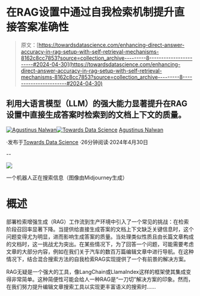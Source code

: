 # 在RAG设置中通过自我检索机制提升直接答案准确性

> 原文：[https://towardsdatascience.com/enhancing-direct-answer-accuracy-in-rag-setup-with-self-retrieval-mechanisms-8162c8cc7853?source=collection_archive---------8-----------------------#2024-04-30](https://towardsdatascience.com/enhancing-direct-answer-accuracy-in-rag-setup-with-self-retrieval-mechanisms-8162c8cc7853?source=collection_archive---------8-----------------------#2024-04-30)

## 利用大语言模型（LLM）的强大能力显著提升在RAG设置中直接生成答案时检索到的文档上下文的质量。

[](https://agustinus-nalwan.medium.com/?source=post_page---byline--8162c8cc7853--------------------------------)[![Agustinus Nalwan](../Images/7c5ade9ab8bca1d27a317b5c09d1b734.png)](https://agustinus-nalwan.medium.com/?source=post_page---byline--8162c8cc7853--------------------------------)[](https://towardsdatascience.com/?source=post_page---byline--8162c8cc7853--------------------------------)[![Towards Data Science](../Images/a6ff2676ffcc0c7aad8aaf1d79379785.png)](https://towardsdatascience.com/?source=post_page---byline--8162c8cc7853--------------------------------) [Agustinus Nalwan](https://agustinus-nalwan.medium.com/?source=post_page---byline--8162c8cc7853--------------------------------)

·发布于[Towards Data Science](https://towardsdatascience.com/?source=post_page---byline--8162c8cc7853--------------------------------) ·26分钟阅读·2024年4月30日

--

![](../Images/53adc4aba888bcd3262f20d540412a12.png)

一个机器人正在搜索信息（图像由Midjourney生成）

# 概述

部署检索增强生成（RAG）工作流到生产环境中引入了一个常见的挑战：在检索阶段召回率显著下降。当提供给直接生成答案的文档上下文缺乏关键信息时，这个问题变得尤为明显，进而影响生成答案的质量。当处理类似性质且由长篇文章构成的文档时，这一挑战尤为突出。在某些情况下，为了回答一个问题，可能需要考虑文章的大部分内容，例如在我们关于汽车的数百万篇编辑文章中进行导航。在这种情况下，结合混合搜索方法的自我检索RAG实现提供了一个有前景的解决方案。

RAG无疑是一个强大的工具，像LangChain或LlamaIndex这样的框架使其集成变得非常简单。这种简便性可能会给人一种RAG是“一刀切”解决方案的印象。然而，在我们努力提升编辑文章搜索工具以实现更丰富语义的搜索时……

